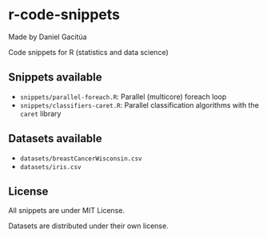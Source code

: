 # r-code-snippets

Made by Daniel Gacitúa

Code snippets for R (statistics and data science)

## Snippets available

- `snippets/parallel-foreach.R`: Parallel (multicore) foreach loop
- `snippets/classifiers-caret.R`: Parallel classification algorithms with the `caret` library

## Datasets available

- `datasets/breastCancerWisconsin.csv`
- `datasets/iris.csv`

## License

All snippets are under MIT License.

Datasets are distributed under their own license.